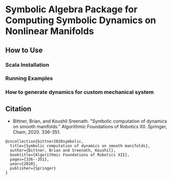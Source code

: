# Symbolic Algebra Package for Computing Symbolic Dynamics on Nonlinear Manifolds

## How to Use
### Scala Installation

### Running Examples

### How to generate dynamics for custom mechanical system 


## Citation

- Bittner, Brian, and Koushil Sreenath. "Symbolic computation of dynamics on smooth manifolds." Algorithmic Foundations of Robotics XII. Springer, Cham, 2020. 336-351.
```
@incollection{bittner2020symbolic,
  title={Symbolic computation of dynamics on smooth manifolds},
  author={Bittner, Brian and Sreenath, Koushil},
  booktitle={Algorithmic Foundations of Robotics XII},
  pages={336--351},
  year={2020},
  publisher={Springer}
}
```

